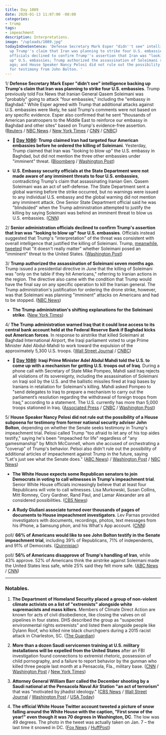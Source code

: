 ```yaml
---
title: Day 1089
date: 2020-01-13 11:07:00 -08:00
categories:
- trump
tags:
- impeachment
description: Interpretations.
image: "/uploads/1089.jpg"
todayInOneSentence: 'Defense Secretary Mark Esper "didn''t see" intelligence backing
  up Trump''s claim that Iran was planning to strike four U.S. embassies; Senior administration
  officials declined to confirm Trump''s assertion that Iran was "looking to blow
  up" U.S. embassies; Trump authorized the assassination of Soleimani seven months
  ago; and House Speaker Nancy Pelosi did not rule out the possibility of a subpoena
  for testimony from John Bolton. '
---
```


1/ **Defense Secretary Mark Esper "didn't see" intelligence backing up Trump's claim that Iran was planning to strike four U.S. embassies**. Trump previously told Fox News that Iranian General Qasem Soleimani was "probably" going to attack "four embassies," including the "embassy in Baghdad." While Esper agreed with Trump that additional attacks against U.S. embassies were likely, he said Trump's comments were not based on any specific evidence. Esper also confirmed that he sent "thousands of American paratroopers to the Middle East to reinforce our embassy in Baghdad and other sites" based on Trump's evidence-free assertion. ([Reuters](https://www.reuters.com/article/us-iraq-security-usa/pentagon-chief-says-no-specific-evidence-iran-was-plotting-to-attack-four-u-s-embassies-idUSKBN1ZB0KM) / [NBC News](https://www.nbcnews.com/politics/national-security/esper-said-he-didn-t-see-intelligence-backing-trump-claim-n1114166) / [New York Times](https://www.nytimes.com/2020/01/12/us/politics/trump-suleimani-explanations.html) / [CNN](https://www.cnn.com/2020/01/13/politics/donald-trump-iran-soleimani-iraq-schiff-democrats-intelligence/index.html) / [CNBC](https://www.cnbc.com/2020/01/12/defense-secretary-esper-says-trump-didnt-cite-specific-evidence-on-iran-threat-to-four-us-embassies.html))

* **📌 [Day 1086](https://whatthefuckjusthappenedtoday.com/2020/01/10/day-1086/#trump-claimed-iran-had-targeted-four): Trump claimed Iran had targeted four American embassies before he ordered the killing of Soleimani**. Yesterday, Trump claimed that Iran was "looking to blow up" the U.S. embassy in Baghdad, but did not mention the three other embassies under "imminent" threat. ([Bloomberg](https://www.bloomberg.com/news/articles/2020-01-10/trump-says-iran-had-planned-to-attack-four-u-s-embassies) / [Washington Post](https://www.washingtonpost.com/national-security/trump-now-claims-four-embassies-were-under-threat-from-iran-raising-fresh-questions-about-intelligence-reports/2020/01/10/02f8d154-33e7-11ea-a053-dc6d944ba776_story.html))

*  **U.S. Embassy security officials at the State Department were not made aware of any imminent threats to four U.S. embassies**, contradicting Trump's claim that assassinating Iranian Gen. Qasem Soleimani was an act of self-defense. The State Department sent a global warning before the strike occurred, but no warnings were issued to any individual U.S. embassy and the global warning did not mention any imminent attack. One Senior State Department official said he was "blindsided" when the Trump administration attempted to justify the killing by saying Soleimani was behind an imminent threat to blow us U.S. embassies. ([CNN](https://www.cnn.com/2020/01/13/politics/state-embassy-threat-iran-blindsideded/index.html))

2/ **Senior administration officials declined to confirm Trump's assertion that Iran was "looking to blow up" four U.S. embassies**. Officials instead suggested that Trump's "interpretation" of the threat was consistent with overall intelligence that justified the killing of Soleimani. Trump, [meanwhile](https://www.washingtonpost.com/national-security/trump-says-it-doesnt-really-matter-if-iranian-general-posed-an-imminent-threat/2020/01/13/c9f7ea1c-362e-11ea-9541-9107303481a4_story.html), [tweeted](https://twitter.com/realDonaldTrump/status/1216754098382524422) that "it doesn't really matter" whether Soleimani posed an "imminent" threat to the United States. ([Washington Post](https://www.washingtonpost.com/national-security/senior-administration-officials-struggle-to-explain-intelligence-behind-killing-of-soleimani/2020/01/12/daf7e896-3582-11ea-bf30-ad313e4ec754_story.html))

3/ **Trump authorized the assassination of Soleimani seven months ago**. Trump issued a presidential directive in June that the killing of Soleimani was "only on the table if they hit Americans," referring to Iranian actions in the region. The directive also came with the condition that Trump would have the final say on any specific operation to kill the Iranian general. The Trump administration's justification for ordering the drone strike, however, was that Soleimani was planning "imminent" attacks on Americans and had to be stopped. ([NBC News](https://www.nbcnews.com/politics/national-security/trump-authorized-soleimani-s-killing-7-months-ago-conditions-n1113271))

* **The Trump administration's shifting explanations for the Soleimani strike**. ([New York Times](https://www.nytimes.com/2020/01/12/us/politics/trump-suleimani-explanations.html))

4/ **The Trump administration warned Iraq that it could lose access to its central bank account held at the Federal Reserve Bank if Baghdad kicks out American forces**. In response to airstrike that killed Soleimani at Baghdad International Airport, the Iraqi parliament voted to urge Prime Minister Adel Abdul-Mahdi to work toward the expulsion of the approximately 5,300 U.S. troops. ([Wall Street Journal](https://www.wsj.com/articles/u-s-warns-iraq-it-risks-losing-access-to-key-bank-account-if-troops-told-to-leave-11578759629) / [CNBC](https://www.cnbc.com/2020/01/11/trump-administration-warns-iraq-could-lose-new-york-fed-account-wsj.html))

* **📌 [Day 1086](https://whatthefuckjusthappenedtoday.com/2020/01/10/day-1086/#5-iraqi-prime-minister-adel-abdul-ma): Iraqi Prime Minister Adel Abdul Mahdi told the U.S. to come up with a mechanism for getting U.S. troops out of Iraq**. During a phone call with Secretary of State Mike Pompeo, Mahdi said Iraq rejects all violations of its sovereignty, including the assassination of Soleimani on Iraqi soil by the U.S. and the ballistic missiles fired at Iraqi bases by Iranians in retaliation for Soleimani's killing. Mahdi asked Pompeo to "send delegates to Iraq to prepare a mechanism to carry out the parliament’s resolution regarding the withdrawal of foreign troops from Iraq," according to a statement. The U.S. currently has more than 5,000 troops stationed in Iraq. ([Associated Press](https://apnews.com/182bae76452d7565b0a3d840ff0369cb) / [CNBC](https://www.cnbc.com/2020/01/10/state-department-tells-iraq-it-will-not-discuss-us-troop-withdrawal.html) / [Washington Post](https://www.washingtonpost.com/world/middle_east/iraq-asks-united-states-to-set-up-mechanism-for-troop-withdrawal/2020/01/10/794058ea-32f8-11ea-971b-43bec3ff9860_story.html))

5/ **House Speaker Nancy Pelosi did not rule out the possibility of a House subpoena for testimony from former national security adviser John Bolton**, depending on whether the Senate seeks testimony in Trump's impeachment trial. Pelosi called Trump "too afraid to let any of his top aides testify," saying he's been "impeached for life" regardless of "any gamesmanship" by Mitch McConnell, whom she accused of orchestrating a "coverup" of Trump's behavior. Pelsoi also didn't rule out the possibility of additional articles of impeachment against Trump in the future, saying "Let's just see what the Senate does." ([ABC News](https://abcnews.go.com/Politics/mcconnell-accountable-american-people-nancy-pelosi/story?id=68207196)) / [Washington Post](https://www.washingtonpost.com/politics/pelosi-says-trump-impeached-for-life-despite-mcconnells-gamesmanship-coverup/2020/01/12/4e75531a-3544-11ea-9541-9107303481a4_story.html) / [NBC News](https://www.nbcnews.com/politics/trump-impeachment-inquiry/pelosi-accuses-trump-cover-after-president-lashes-out-over-impeachment-n1114741))

* **The White House expects some Republican senators to join Democrats in voting to call witnesses in Trump's impeachment trial**. Senior White House officials increasingly believe that at least four Republicans will vote to call witnesses. Lisa Murkowski, Susan Collins, Mitt Romney, Cory Gardner, Rand Paul, and Lamar Alexander are all considered possibilities. ([CBS News](https://www.cbsnews.com/news/impeachment-trial-white-house-expects-republican-defections-on-calling-new-witnesses-in-the-senate/))

* **A Rudy Giuliani associate turned over thousands of pages of documents to House impeachment investigators**. Lev Parnas provided investigators with documents, recordings, photos, text messages from his iPhone, a Samsung phon, and his What's App account. ([CNN](https://www.cnn.com/2020/01/13/politics/lev-parnas-house-documents/index.html))

poll/ **66% of Americans would like to see John Bolton testify in the Senate impeachment trial**, including 39% of Republicans, 71% of independents, and 91% of Democrats. ([Quinnipiac](https://poll.qu.edu/national/release-detail?ReleaseID=3653))

poll/ **56% of Americans disapprove of Trump's handling of Iran**, while 43% approve. 52% of Americans think the airstrike against Soleimani made the United States less safe, while 25% said they felt more safe. ([ABC News](https://abcnews.go.com/Politics/majority-americans-disapprove-trumps-handling-iran-feel-safe/story?id=68219819) / [CNN](https://www.cnn.com/2020/01/12/politics/americans-disapprove-trump-handling-iran-abc-poll/index.html))

---

### Notables.

1. **The Department of Homeland Security placed a group of non-violent climate activists on a list of "extremists" alongside white supremacists and mass killers**. Members of Climate Direct Action are known for acts of civil disobedience, like closing the valves on oil pipelines in four states. DHS described the group as "suspected environmental rights extremists" and listed them alongside people like Dylann Roof, who killed nine black churchgoers during a 2015 racist attack in Charleston, SC. ([The Guardian](https://www.theguardian.com/environment/2020/jan/13/us-listed-climate-activist-group-extremists))

2. **More than a dozen Saudi servicemen training at U.S. military installations will be expelled from the United States** after an FBI investigation found connections to extremist rhetoric, possession of child pornography, and a failure to report behavior by the gunman who killed three people last month at a Pensacola, Fla., military base. ([CNN](https://www.cnn.com/2020/01/11/politics/saudi-servicemen-expelled-december-air-force-base-shooting/index.html) / [Washington Post](https://www.washingtonpost.com/national-security/saudi-military-trainees-could-be-sent-home-following-fbi-investigation-into-shooting-that-killed-three-at-pensacola-naval-base/2020/01/11/1797cc78-34e1-11ea-91fd-82d4e04a3fac_story.html) / [New York Times](https://www.nytimes.com/2020/01/12/us/politics/pensacola-shooting-saudi-trainees.html))

3. **Attorney General William Barr called the December shooting by a Saudi national at the Pensacola Naval Air Station "an act of terrorism"** that was "motivated by jihadist ideology." ([CBS News](https://www.cbsnews.com/news/pensacola-base-shooting-attorney-general-william-barr-holds-press-conference-on-investigation-watch-live-stream/) / [Wall Street Journal](https://www.wsj.com/articles/u-s-calls-pensacola-naval-base-shooting-an-act-of-terrorism-11578943612) / [Washington Post](https://www.washingtonpost.com/national-security/pensacola-shooting-was-an-act-of-terrorism-attorney-general-says/2020/01/13/34dbed8e-3629-11ea-bf30-ad313e4ec754_story.html)  / [USA Today](https://www.usatoday.com/story/news/politics/2020/01/13/naval-air-station-pensacola-shooting-act-terrorism-attorney-general-says/4454574002/))

4. **The official White House Twitter account tweeted a picture of snow falling around the White House with the caption, "First snow of the year!" even though it was 70 degrees in Washington, DC**. The low was 49 degrees. The photo in the tweet was actually taken on Jan. 7 – the last time it snowed in DC. ([Fox News](https://www.foxnews.com/politics/white-houses-first-snow-of-the-year-tweet-baffles-washington-dc-residents) / [HuffPost](https://www.huffpost.com/entry/white-house-snow-lie_n_5e1bd82ac5b6640ec3d69162))
